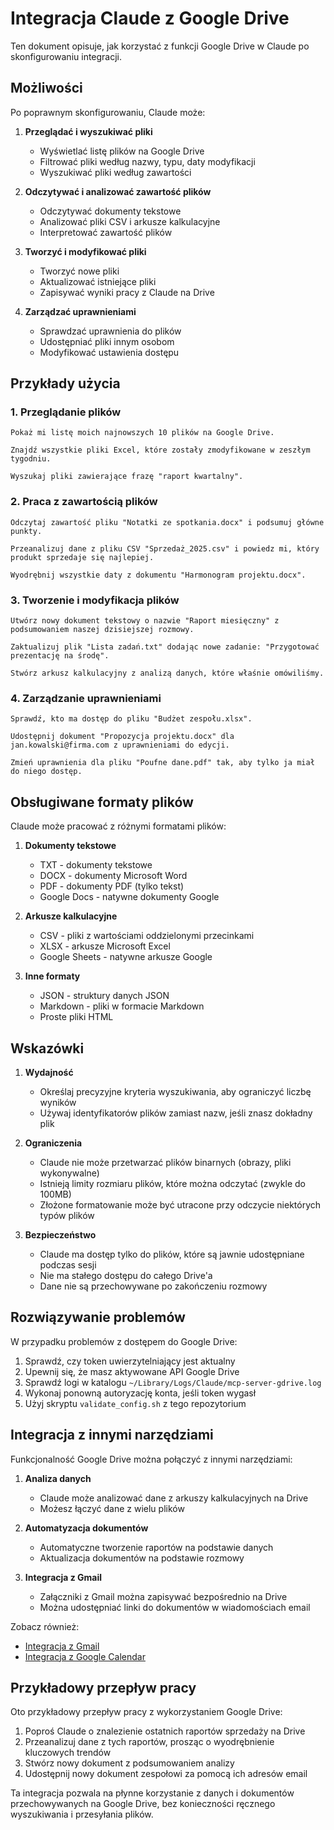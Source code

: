 # Integracja Claude z Google Drive

Ten dokument opisuje, jak korzystać z funkcji Google Drive w Claude po skonfigurowaniu integracji.

## Możliwości

Po poprawnym skonfigurowaniu, Claude może:

1. **Przeglądać i wyszukiwać pliki**
   - Wyświetlać listę plików na Google Drive
   - Filtrować pliki według nazwy, typu, daty modyfikacji
   - Wyszukiwać pliki według zawartości

2. **Odczytywać i analizować zawartość plików**
   - Odczytywać dokumenty tekstowe
   - Analizować pliki CSV i arkusze kalkulacyjne
   - Interpretować zawartość plików

3. **Tworzyć i modyfikować pliki**
   - Tworzyć nowe pliki
   - Aktualizować istniejące pliki
   - Zapisywać wyniki pracy z Claude na Drive

4. **Zarządzać uprawnieniami**
   - Sprawdzać uprawnienia do plików
   - Udostępniać pliki innym osobom
   - Modyfikować ustawienia dostępu

## Przykłady użycia

### 1. Przeglądanie plików

```
Pokaż mi listę moich najnowszych 10 plików na Google Drive.
```

```
Znajdź wszystkie pliki Excel, które zostały zmodyfikowane w zeszłym tygodniu.
```

```
Wyszukaj pliki zawierające frazę "raport kwartalny".
```

### 2. Praca z zawartością plików

```
Odczytaj zawartość pliku "Notatki ze spotkania.docx" i podsumuj główne punkty.
```

```
Przeanalizuj dane z pliku CSV "Sprzedaż_2025.csv" i powiedz mi, który produkt sprzedaje się najlepiej.
```

```
Wyodrębnij wszystkie daty z dokumentu "Harmonogram projektu.docx".
```

### 3. Tworzenie i modyfikacja plików

```
Utwórz nowy dokument tekstowy o nazwie "Raport miesięczny" z podsumowaniem naszej dzisiejszej rozmowy.
```

```
Zaktualizuj plik "Lista zadań.txt" dodając nowe zadanie: "Przygotować prezentację na środę".
```

```
Stwórz arkusz kalkulacyjny z analizą danych, które właśnie omówiliśmy.
```

### 4. Zarządzanie uprawnieniami

```
Sprawdź, kto ma dostęp do pliku "Budżet zespołu.xlsx".
```

```
Udostępnij dokument "Propozycja projektu.docx" dla jan.kowalski@firma.com z uprawnieniami do edycji.
```

```
Zmień uprawnienia dla pliku "Poufne dane.pdf" tak, aby tylko ja miał do niego dostęp.
```

## Obsługiwane formaty plików

Claude może pracować z różnymi formatami plików:

1. **Dokumenty tekstowe**
   - TXT - dokumenty tekstowe
   - DOCX - dokumenty Microsoft Word
   - PDF - dokumenty PDF (tylko tekst)
   - Google Docs - natywne dokumenty Google

2. **Arkusze kalkulacyjne**
   - CSV - pliki z wartościami oddzielonymi przecinkami
   - XLSX - arkusze Microsoft Excel
   - Google Sheets - natywne arkusze Google

3. **Inne formaty**
   - JSON - struktury danych JSON
   - Markdown - pliki w formacie Markdown
   - Proste pliki HTML

## Wskazówki

1. **Wydajność**
   - Określaj precyzyjne kryteria wyszukiwania, aby ograniczyć liczbę wyników
   - Używaj identyfikatorów plików zamiast nazw, jeśli znasz dokładny plik

2. **Ograniczenia**
   - Claude nie może przetwarzać plików binarnych (obrazy, pliki wykonywalne)
   - Istnieją limity rozmiaru plików, które można odczytać (zwykle do 100MB)
   - Złożone formatowanie może być utracone przy odczycie niektórych typów plików

3. **Bezpieczeństwo**
   - Claude ma dostęp tylko do plików, które są jawnie udostępniane podczas sesji
   - Nie ma stałego dostępu do całego Drive'a
   - Dane nie są przechowywane po zakończeniu rozmowy

## Rozwiązywanie problemów

W przypadku problemów z dostępem do Google Drive:

1. Sprawdź, czy token uwierzytelniający jest aktualny
2. Upewnij się, że masz aktywowane API Google Drive
3. Sprawdź logi w katalogu `~/Library/Logs/Claude/mcp-server-gdrive.log`
4. Wykonaj ponowną autoryzację konta, jeśli token wygasł
5. Użyj skryptu `validate_config.sh` z tego repozytorium

## Integracja z innymi narzędziami

Funkcjonalność Google Drive można połączyć z innymi narzędziami:

1. **Analiza danych**
   - Claude może analizować dane z arkuszy kalkulacyjnych na Drive
   - Możesz łączyć dane z wielu plików

2. **Automatyzacja dokumentów**
   - Automatyczne tworzenie raportów na podstawie danych
   - Aktualizacja dokumentów na podstawie rozmowy

3. **Integracja z Gmail**
   - Załączniki z Gmail można zapisywać bezpośrednio na Drive
   - Można udostępniać linki do dokumentów w wiadomościach email

Zobacz również:
- [Integracja z Gmail](./gmail-integration.md)
- [Integracja z Google Calendar](./calendar-integration.md)

## Przykładowy przepływ pracy

Oto przykładowy przepływ pracy z wykorzystaniem Google Drive:

1. Poproś Claude o znalezienie ostatnich raportów sprzedaży na Drive
2. Przeanalizuj dane z tych raportów, prosząc o wyodrębnienie kluczowych trendów
3. Stwórz nowy dokument z podsumowaniem analizy
4. Udostępnij nowy dokument zespołowi za pomocą ich adresów email

Ta integracja pozwala na płynne korzystanie z danych i dokumentów przechowywanych na Google Drive, bez konieczności ręcznego wyszukiwania i przesyłania plików.